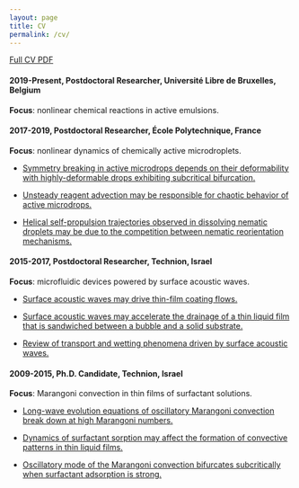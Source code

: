 ```yaml
---
layout: page
title: CV
permalink: /cv/
---
```


[Full CV PDF](assets/MorozovM_CV.pdf)

#### 2019-Present, **Postdoctoral Researcher**, Université Libre de Bruxelles, Belgium

**Focus**: nonlinear chemical reactions in active emulsions.

#### 2017-2019, **Postdoctoral Researcher**, École Polytechnique, France

**Focus**: nonlinear dynamics of chemically active microdroplets.

* [Symmetry breaking in active microdrops depends on their deformability with highly-deformable drops exhibiting subcritical bifurcation.](https://doi.org/10.1017/jfm.2018.853)

* [Unsteady reagent advection may be responsible for chaotic behavior of active microdrops.](https://doi.org/10.1063/1.5080539)

* [Helical self-propulsion trajectories observed in dissolving nematic droplets may be due to the competition between nematic reorientation mechanisms.](https://doi.org/10.1039/C9SM01076A)

#### 2015-2017, **Postdoctoral Researcher**, Technion, Israel

**Focus**: microfluidic devices powered by surface acoustic waves.

* [Surface acoustic waves may drive thin-film coating flows.](https://doi.org/10.1017/jfm.2016.728)

* [Surface acoustic waves may accelerate the drainage of a thin liquid film that is sandwiched between a bubble and a solid substrate.](https://doi.org/10.1103/PhysRevE.95.052803)

* [Review of transport and wetting phenomena driven by surface acoustic waves.](https://doi.org/10.1016/j.cocis.2017.12.002)

#### 2009-2015, **Ph.D. Candidate**, Technion, Israel

**Focus**: Marangoni convection in thin films of surfactant solutions.

* [Long-wave evolution equations of oscillatory Marangoni convection break down at high Marangoni numbers.](https://doi.org/10.1063/1.4807599)

* [Dynamics of surfactant sorption may affect the formation of convective patterns in thin liquid films.](https://doi.org/10.1063/1.4901950)

* [Oscillatory mode of the Marangoni convection bifurcates subcritically when surfactant adsorption is strong.](https://doi.org/10.1063/1.4928915)

